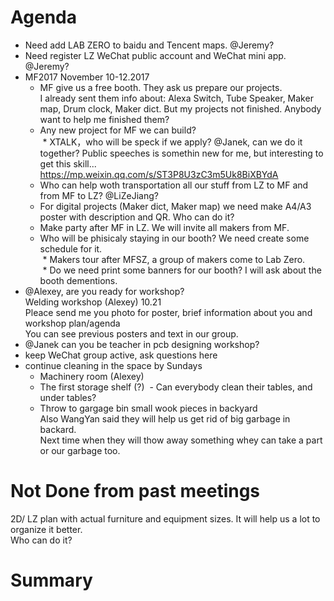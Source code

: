 # Agenda

- Need add LAB ZERO to baidu and Tencent maps. @Jeremy?  
- Need register LZ WeChat public account and WeChat mini app. @Jeremy?  
- MF2017 November 10-12.2017   
  * MF give us a free booth. They ask us prepare our projects.   
  I already sent them info about: Alexa Switch, Tube Speaker, Maker map, Drum clock, Maker dict. But my projects not finished. Anybody want to help me finished them?   
  * Any new project for MF we can build?   
  * XTALK，who will be speck if we apply? @Janek, can we do it together? Public speeches is somethin new for me, but interesting to get this skill...  https://mp.weixin.qq.com/s/ST3P8U3zC3m5Uk8BiXBYdA   
  * Who can help woth transportation all our stuff from LZ to MF and from MF to LZ? @LiZeJiang?
  * For digital projects (Maker dict, Maker map) we need make A4/A3 poster with description and QR. Who can do it?
  * Make party after MF in LZ. We will invite all makers from MF.   
  * Who will be phisicaly staying in our booth? We need create some schedule for it.   
  * Makers tour after MFSZ, a group of makers come to Lab Zero.   
  * Do we need print some banners for our booth? I will ask about the booth dementions.   
- @Alexey, are you ready for workshop?     
  Welding workshop (Alexey) 10.21  
  Pleace send me you photo for poster, brief information about you and workshop plan/agenda   
  You can see previous posters and text in our group.   
- @Janek can you be teacher in pcb designing workshop?
- keep WeChat group active, ask questions here
- continue cleaning in the space by Sundays
  - Machinery room (Alexey)
  - The first storage shelf (?)
  - Can everybody clean their tables, and under tables?
  - Throw to gargage bin small wook pieces in backyard   
  Also WangYan said they will help us get rid of big garbage in backard.   
  Next time when they will thow away something whey can take a part or our garbage too.

# Not Done from past meetings  

2D/ LZ plan with actual furniture and equipment sizes. It will help us a lot to organize it better.   
Who can do it?  

# Summary
 
